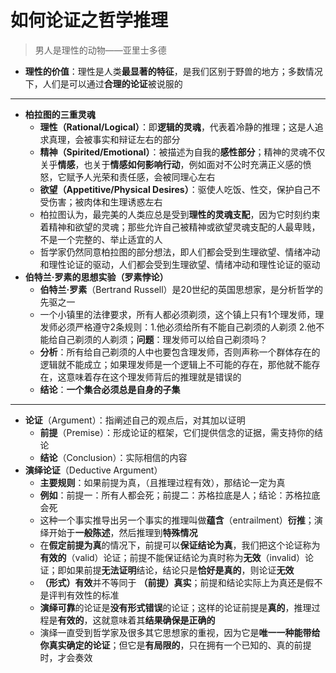 # 如何论证之哲学推理  
> 男人是理性的动物——亚里士多德
* **理性的价值**：理性是人类**最显著的特征**，是我们区别于野兽的地方；多数情况下，人们是可以通过**合理的论证**被说服的
---
* **柏拉图的三重灵魂**
  * **理性（Rational/Logical）**：即**逻辑的灵魂**，代表着冷静的推理；这是人追求真理，会被事实和辩证左右的部分
  * **精神（Spirited/Emotional）**：被描述为自我的**感性部分**；精神的灵魂不仅关乎**情感**，也关于**情感如何影响行动**，例如面对不公时充满正义感的愤怒，它赋予人光荣和责任感，会被同理心左右
  * **欲望（Appetitive/Physical Desires）**：驱使人吃饭、性交，保护自己不受伤害；被肉体和生理诱惑左右
  * 柏拉图认为，最完美的人类应总是受到**理性的灵魂支配**，因为它时刻约束着精神和欲望的灵魂；那些允许自己被精神或欲望灵魂支配的人最卑贱，不是一个完整的、举止适宜的人
  * 哲学家仍然同意柏拉图的部分想法，即人们都会受到生理欲望、情绪冲动和理性论证的驱动，人们都会受到生理欲望、情绪冲动和理性论证的驱动
* **伯特兰·罗素的思想实验（罗素悖论）**
  * **伯特兰·罗素**（Bertrand Russell）是20世纪的英国思想家，是分析哲学的先驱之一
  * 一个小镇里的法律要求，所有人都必须剃须，这个镇上只有1个理发师，理发师必须严格遵守2条规则：1.他必须给所有不能自己剃须的人剃须 2.他不能给自己剃须的人剃须；**问题**：理发师可以给自己剃须吗？
  * **分析**：所有给自己剃须的人中也要包含理发师，否则声称一个群体存在的逻辑就不能成立；如果理发师是一个逻辑上不可能的存在，那他就不能存在，这意味着存在这个理发师背后的推理就是错误的
  * **结论**：**一个集合必须总是自身的子集**
---
* **论证**（Argument）：指阐述自己的观点后，对其加以证明
  * **前提**（Premise）：形成论证的框架，它们提供信念的证据，需支持你的结论
  * **结论**（Conclusion）：实际相信的内容
* **演绎论证**（Deductive Argument）
  * **主要规则**：如果前提为真，（且推理过程有效），那结论一定为真
  * **例如**：前提一：所有人都会死；前提二：苏格拉底是人；结论：苏格拉底会死
  * 这种一个事实推导出另一个事实的推理叫做**蕴含**（entrailment）**衍推**；演绎开始于**一般陈述**，然后推理到**特殊情况**
  * 在**假定前提为真**的情况下，前提可以**保证结论为真**，我们把这个论证称为**有效的**（valid）论证；前提不能保证结论为真时称为**无效**（invalid）论证；即如果前提**无法证明**结论，结论只是**恰好是真的**，则论证**无效**
  * **（形式）有效**并不等同于 **（前提）真实**；前提和结论实际上为真还是假不是评判有效性的标准
  * **演绎可靠**的论证是**没有形式错误**的论证；这样的论证前提是**真的**，推理过程是**有效的**，这就意味着其**结果确保是正确的**
  * 演绎一直受到哲学家及很多其它思想家的重视，因为它是**唯一一种能带给你真实确定的论证**；但它是**有局限的**，只在拥有一个已知的、真的前提时，才会奏效